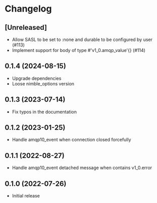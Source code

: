 # Changelog

## [Unreleased]

* Allow SASL to be set to :none and durable to be configured by user (#113)
* Implement support for body of type #'v1_0.amqp_value'{} (#114)

## 0.1.4 (2024-08-15)

* Upgrade dependencies
* Loose nimble_options version

## 0.1.3 (2023-07-14)

* Fix typos in the documentation

## 0.1.2 (2023-01-25)

* Handle amqp10_event when connection closed forcefully

## 0.1.1 (2022-08-27)

* Handle amqp10_event detached message when contains v1_0.error

## 0.1.0 (2022-07-26)

* Initial release
